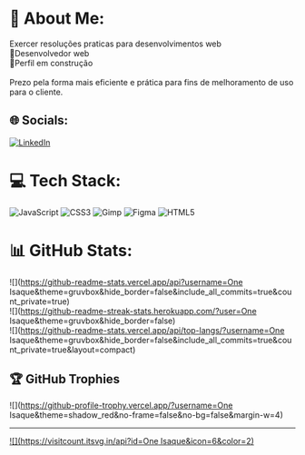 # 💫 About Me:
Exercer resoluções praticas para desenvolvimentos web<br>🎨Desenvolvedor web<br>🤠Perfil em construção<br><br>Prezo pela forma mais eficiente e prática para fins de melhoramento de uso para o cliente.


## 🌐 Socials:
[![LinkedIn](https://img.shields.io/badge/LinkedIn-%230077B5.svg?logo=linkedin&logoColor=white)](https://linkedin.com/in/https://www.linkedin.com/in/isaque-jo%C3%A3o-59b466263/) 

# 💻 Tech Stack:
![JavaScript](https://img.shields.io/badge/javascript-%23323330.svg?style=for-the-badge&logo=javascript&logoColor=%23F7DF1E) ![CSS3](https://img.shields.io/badge/css3-%231572B6.svg?style=for-the-badge&logo=css3&logoColor=white) ![Gimp](https://img.shields.io/badge/Gimp-657D8B?style=for-the-badge&logo=gimp&logoColor=FFFFFF) ![Figma](https://img.shields.io/badge/figma-%23F24E1E.svg?style=for-the-badge&logo=figma&logoColor=white) ![HTML5](https://img.shields.io/badge/html5-%23E34F26.svg?style=for-the-badge&logo=html5&logoColor=white)
# 📊 GitHub Stats:
![](https://github-readme-stats.vercel.app/api?username=One Isaque&theme=gruvbox&hide_border=false&include_all_commits=true&count_private=true)<br/>
![](https://github-readme-streak-stats.herokuapp.com/?user=One Isaque&theme=gruvbox&hide_border=false)<br/>
![](https://github-readme-stats.vercel.app/api/top-langs/?username=One Isaque&theme=gruvbox&hide_border=false&include_all_commits=true&count_private=true&layout=compact)

## 🏆 GitHub Trophies
![](https://github-profile-trophy.vercel.app/?username=One Isaque&theme=shadow_red&no-frame=false&no-bg=false&margin-w=4)

---
[![](https://visitcount.itsvg.in/api?id=One Isaque&icon=6&color=2)](https://visitcount.itsvg.in)

<!-- Proudly created with GPRM ( https://gprm.itsvg.in ) -->
